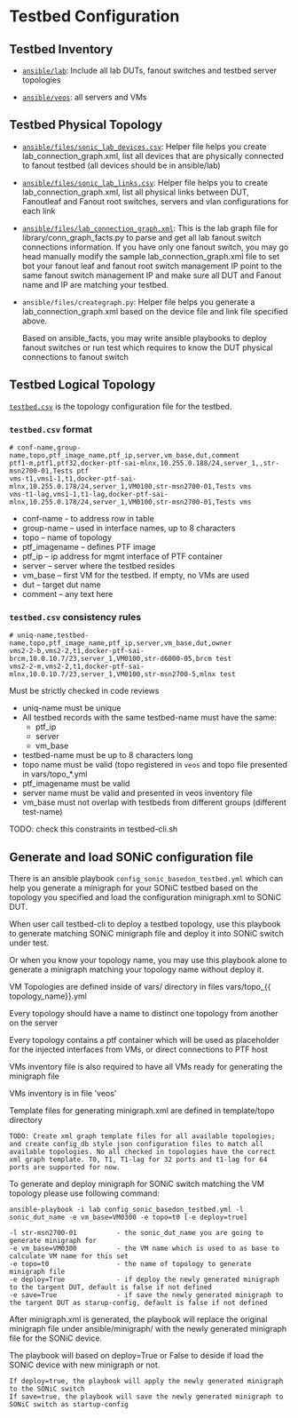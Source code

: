 # Testbed Configuration

## Testbed Inventory

- [```ansible/lab```](../lab): Include all lab DUTs, fanout switches and testbed server topologies

- [```ansible/veos```](../veos): all servers and VMs

## Testbed Physical Topology

- [```ansible/files/sonic_lab_devices.csv```](../files/sonic_lab_devices.csv): Helper file helps you create lab_connection_graph.xml, list all devices that are physically connected to fanout testbed (all devices should be in ansible/lab)

- [```ansible/files/sonic_lab_links.csv```](../files/sonic_lab_links.csv): Helper file helps you to create lab_connection_graph.xml, list all physical links between DUT, Fanoutleaf and Fanout root switches, servers and vlan configurations for each link

- [```ansible/files/lab_connection_graph.xml```](../files/lab_connection_graph.xml): This is the lab graph file for library/conn_graph_facts.py to parse and get all lab fanout switch connections information. If you have only one fanout switch, you may go head manually modify the sample lab_connection_graph.xml file to set bot your fanout leaf and fanout root switch management IP point to the same fanout switch management IP and make sure all DUT and Fanout name and IP are matching your testbed.

- ```ansible/files/creategraph.py```: Helper file helps you generate a lab_connection_graph.xml based on the device file and link file specified above.

     Based on ansible_facts,  you may write ansible playbooks to deploy fanout switches or run test which requires to know the DUT physical connections to fanout switch


## Testbed Logical Topology

[```testbed.csv```](../testbed.csv) is the topology configuration file for the testbed.

### ```testbed.csv``` format
```
# conf-name,group-name,topo,ptf_image_name,ptf_ip,server,vm_base,dut,comment
ptf1-m,ptf1,ptf32,docker-ptf-sai-mlnx,10.255.0.188/24,server_1,,str-msn2700-01,Tests ptf
vms-t1,vms1-1,t1,docker-ptf-sai-mlnx,10.255.0.178/24,server_1,VM0100,str-msn2700-01,Tests vms
vms-t1-lag,vms1-1,t1-lag,docker-ptf-sai-mlnx,10.255.0.178/24,server_1,VM0100,str-msn2700-01,Tests vms

```

- conf-name - to address row in table
- group-name – used in interface names, up to 8 characters
- topo – name of topology
- ptf_imagename – defines PTF image
- ptf_ip – ip address for mgmt interface of PTF container
- server – server where the testbed resides
- vm_base – first VM for the testbed. If empty, no VMs are used
- dut – target dut name
- comment – any text here

### ```testbed.csv``` consistency rules
```
# uniq-name,testbed-name,topo,ptf_image_name,ptf_ip,server,vm_base,dut,owner
vms2-2-b,vms2-2,t1,docker-ptf-sai-brcm,10.0.10.7/23,server_1,VM0100,str-d6000-05,brcm test
vms2-2-m,vms2-2,t1,docker-ptf-sai-mlnx,10.0.10.7/23,server_1,VM0100,str-msn2700-5,mlnx test

```
Must be strictly checked in code reviews
 - uniq-name must be unique
 - All testbed records with the same testbed-name must have the same:
   - ptf_ip
   - server
   - vm_base
 - testbed-name must be up to 8 characters long
 - topo name must be valid (topo registered in ```veos``` and topo file presented in vars/topo_*.yml
 - ptf_imagename must be valid
 - server name must be valid and presented in veos inventory file
 - vm_base must not overlap with testbeds from different groups (different test-name)

TODO: check this constraints in testbed-cli.sh

## Generate and load SONiC configuration file

There is an ansible playbook `config_sonic_basedon_testbed.yml` which can help you generate a minigraph for your SONiC testbed based on the topology you specified and load the configuration minigraph.xml to SONiC DUT. 

When user call testbed-cli to deploy a testbed topology, use this playbook to generate matching SONiC minigraph file and deploy it into SONiC switch under test. 

Or when you know your topology name, you may use this playbook alone to generate a minigraph matching your topology name without deploy it.

VM Topologies are defined inside of vars/ directory in files vars/topo_{{ topology_name}}.yml

Every topology should have a name to distinct one topology from another on the server

Every topology contains a ptf container which will be used as placeholder for the injected interfaces from VMs, or direct connections to PTF host

VMs inventory file is also required to have all VMs ready for generating the minigraph file

VMs inventory is in file 'veos'

Template files for generating minigraph.xml are defined in template/topo directory

`TODO: Create xml graph template files for all available topologies; and create config_db style json configuration files to match all available topologies. No all checked in topologies have the correct xml graph template. T0, T1, T1-lag for 32 ports and t1-lag for 64 ports are supported for now.`

To generate and deploy minigraph for SONiC switch matching the VM topology please use following command:

`ansible-playbook -i lab config_sonic_basedon_testbed.yml -l sonic_dut_name -e vm_base=VM0300 -e topo=t0 [-e deploy=true]`

```Parameters
-l str-msn2700-01          - the sonic_dut_name you are going to generate minigraph for
-e vm_base=VM0300          - the VM name which is used to as base to calculate VM name for this set
-e topo=t0                 - the name of topology to generate minigraph file
-e deploy=True             - if deploy the newly generated minigraph to the targent DUT, default is false if not defined
-e save=True               - if save the newly generated minigraph to the targent DUT as starup-config, default is false if not defined
```

After minigraph.xml is generated, the playbook will replace the original minigraph file under ansible/minigraph/ with the newly generated minigraph file for the SONiC device.

The playbook will based on deploy=True or False to deside if load the SONiC device with new minigraph or not.
```
If deploy=true, the playbook will apply the newly generated minigraph to the SONiC switch
If save=true, the playbook will save the newly generated minigraph to SONiC switch as startup-config
```
